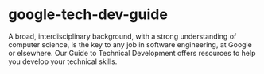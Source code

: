 # google-tech-dev-guide
A broad, interdisciplinary background, with a strong understanding of computer science, is the key to any job in software engineering, at Google or elsewhere. Our Guide to Technical Development offers resources to help you develop your technical skills.
